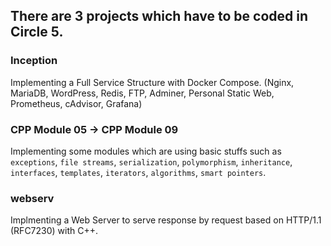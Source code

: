 ## There are 3 projects which have to be coded in Circle 5.
### Inception
Implementing a Full Service Structure with Docker Compose. (Nginx, MariaDB, WordPress, Redis, FTP, Adminer, Personal Static Web, Prometheus, cAdvisor, Grafana)
### CPP Module 05 -> CPP Module 09
Implementing some modules which are using basic stuffs such as `exceptions`, `file streams`, `serialization`, `polymorphism`, `inheritance`, `interfaces`, `templates`, `iterators`, `algorithms`, `smart pointers`.
### webserv
Implmenting a Web Server to serve response by request based on HTTP/1.1 (RFC7230) with C++.
